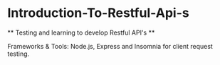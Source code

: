 # Introduction-To-Restful-Api-s
** Testing and learning to develop Restful API's **

Frameworks & Tools:
                    Node.js, Express and Insomnia for client request testing.
